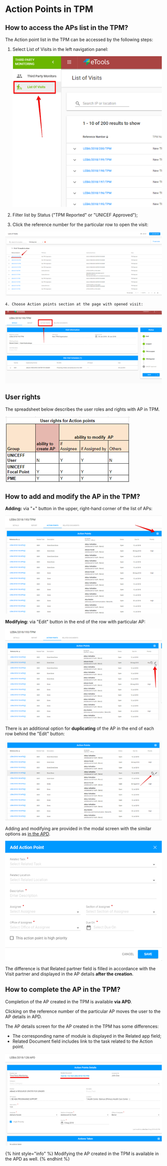 # Action Points in TPM

## **How to access the APs list in the TPM?**

The Action point list in the TPM can be accessed by the following steps:

1. Select List of Visits in the left navigation panel: 

   ![](../../.gitbook/assets/1.png)

2. Filter list by Status \("TPM Reported" or "UNICEF Approved"\);
3. Click the reference number for the particular row to open the visit:

![List of Visits filtered by &quot;TPM Reported&quot; status](../../.gitbook/assets/58.png)

    4. Choose Action points section at the page with opened visit:

![Action points section in TPM](../../.gitbook/assets/2%20%281%29.png)

## User rights

The spreadsheet below describes the user roles and rights with AP in TPM.

![User rights with AP in TPM](../../.gitbook/assets/31%20%281%29.png)

## How to add and modify the AP in the TPM?

**Adding:** via "+" button in the upper, right-hand corner of the list of APs:

![Add action point button](../../.gitbook/assets/3.png)

**Modifying:** via "Edit" button in the end of the row with particular AP:

![Edit button](../../.gitbook/assets/4.png)

There is an additional option for **duplicating** of the AP in the end of each row behind the "Edit" button:

![Duplicate button](../../.gitbook/assets/etools-google-chrome-2018-08-11-18.52.50.png)

Adding and modifying are provided in the modal screen with the similar options as [in the APD](../action-points-screens-1/how-to-add-new-action-point.md). 

![Add Action Point modal window](../../.gitbook/assets/16%20%282%29.png)

The difference is that Related partner field is filled in accordance with the Visit partner and displayed in the AP details **after the creation**. 

## How to complete the AP in the TPM?

Completion of the AP created in the TPM is available **via APD**.

Clicking on the reference number of the particular AP moves the user to the AP details in APD.

The AP details screen for the AP created in the TPM has some differences:

* The corresponding name of module is displayed in the Related app field;
* Related Document field includes link to the task related to the Action point.

![APD: Action Point Details for AP created in TPM ](../../.gitbook/assets/6%20%283%29.png)

{% hint style="info" %}
Modifying the AP created in the TPM is available in the APD as well.
{% endhint %}

  




  


